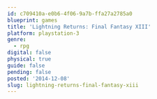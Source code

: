 ```yaml
---
id: c709410a-e0b6-4f06-9a7b-ffa27a2785a0
blueprint: games
title: 'Lightning Returns: Final Fantasy XIII'
platform: playstation-3
genre:
  - rpg
digital: false
physical: true
guide: false
pending: false
posted: '2014-12-08'
slug: lightning-returns-final-fantasy-xiii
---
```

